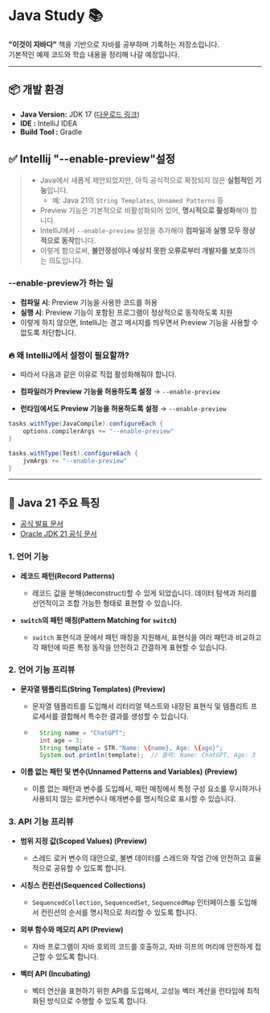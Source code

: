# Java Study 📚

**"이것이 자바다"** 책을 기반으로 자바를 공부하며 기록하는 저장소입니다.  
기본적인 예제 코드와 학습 내용을 정리해 나갈 예정입니다.

---

## 📦 개발 환경
- **Java Version:** JDK 17 ([다운로드 링크](https://www.oracle.com/java/technologies/downloads/#java21))
- **IDE :** IntelliJ IDEA 
- **Build Tool :** Gradle

## ✅ Intellij "--enable-preview"설정

> - Java에서 새롭게 제안되었지만, 아직 공식적으로 확정되지 않은 **실험적인 기능**입니다.
>   - 예: Java 21의 `String Templates`, `Unnamed Patterns` 등
> - Preview 기능은 기본적으로 비활성화되어 있어, **명시적으로 활성화**해야 합니다.
> - IntelliJ에서 `--enable-preview` 설정을 추가해야 **컴파일과 실행 모두 정상적으로 동작**합니다.
> - 이렇게 함으로써, **불안정성이나 예상치 못한 오류로부터 개발자를 보호**하려는 의도입니다.

### --enable-preview가 하는 일
- **컴파일 시**: Preview 기능을 사용한 코드를 허용
- **실행 시**: Preview 기능이 포함된 프로그램이 정상적으로 동작하도록 지원
- 이렇게 하지 않으면, IntelliJ는 경고 메시지를 띄우면서 Preview 기능을 사용할 수 없도록 차단합니다.

### 🔥 왜 IntelliJ에서 설정이 필요할까?
- 따라서 다음과 같은 이유로 직접 활성화해줘야 합니다.

- **컴파일러가 Preview 기능을 허용하도록 설정** → `--enable-preview`
- **런타임에서도 Preview 기능을 허용하도록 설정** → `--enable-preview`

```groovy
tasks.withType(JavaCompile).configureEach {
    options.compilerArgs += "--enable-preview"
}

tasks.withType(Test).configureEach {
    jvmArgs += "--enable-preview"
}
```
---

## 🚀 Java 21 주요 특징

* [공식 발표 문서](https://www.oracle.com/kr/news/announcement/ocw-oracle-releases-java-21-2023-09-19/?utm_source=chatgpt.com)
* [Oracle JDK 21 공식 문서](https://www.oracle.com/java/technologies/javase/21-relnote-issues.html)

### 1. 언어 기능

- **레코드 패턴(Record Patterns)**
    - 레코드 값을 분해(deconstruct)할 수 있게 되었습니다. 데이터 탐색과 처리를 선언적이고 조합 가능한 형태로 표현할 수 있습니다.

- **`switch`의 패턴 매칭(Pattern Matching for `switch`)**
    - `switch` 표현식과 문에서 패턴 매칭을 지원해서, 표현식을 여러 패턴과 비교하고 각 패턴에 따른 특정 동작을 안전하고 간결하게 표현할 수 있습니다.

### 2. 언어 기능 프리뷰

- **문자열 템플리트(String Templates) (Preview)**
    - 문자열 템플리트를 도입해서 리터리얼 텍스트와 내장된 표현식 및 템플리트 프로세서를 결합해서 특수한 결과를 생성할 수 있습니다.
    - ```java
        String name = "ChatGPT";
        int age = 3;
        String template = STR."Name: \{name}, Age: \{age}";
        System.out.println(template);  // 출력: Name: ChatGPT, Age: 3
        ```

- **이름 없는 패턴 및 변수(Unnamed Patterns and Variables) (Preview)**
    - 이름 없는 패턴과 변수를 도입해서, 패턴 매칭에서 특정 구성 요소를 무시하거나 사용되지 않는 로커변수나 매개변수를 명시적으로 표시할 수 있습니다.

### 3. API 기능 프리뷰

- **범위 지정 값(Scoped Values) (Preview)**
    - 스레드 로커 변수의 대안으로, 불변 데이터를 스레드와 작업 간에 안전하고 효율적으로 공유할 수 있도록 합니다.

- **시칭스 컨린션(Sequenced Collections)**
    - `SequencedCollection`, `SequencedSet`, `SequencedMap` 인터페이스를 도입해서 컨린션의 순서를 명시적으로 처리할 수 있도록 합니다.

- **외부 함수와 메모리 API (Preview)**
    - 자바 프로그램이 자바 호외의 코드를 호출하고, 자바 히프의 머리에 안전하게 접근할 수 있도록 합니다.

- **벡터 API (Incubating)**
    - 벡터 연산을 표현하기 위한 API를 도입해서, 고성능 벡터 계산을 런타임에 최적화된 방식으로 수행할 수 있도록 합니다.



